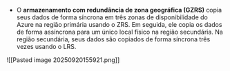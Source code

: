 - O **armazenamento com redundância de zona geográfica (GZRS)** copia seus dados de forma síncrona em três zonas de disponibilidade do Azure na região primária usando o ZRS. Em seguida, ele copia os dados de forma assíncrona para um único local físico na região secundária. Na região secundária, seus dados são copiados de forma síncrona três vezes usando o LRS.

![[Pasted image 20250920155921.png]]